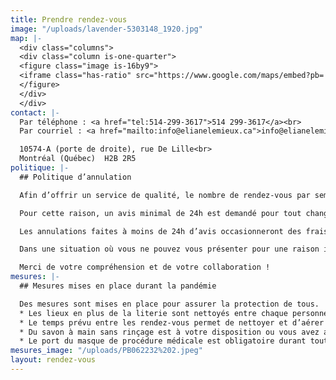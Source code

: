 ```yaml
---
title: Prendre rendez-vous
image: "/uploads/lavender-5303148_1920.jpg"
map: |-
  <div class="columns">
  <div class="column is-one-quarter">
  <figure class="image is-16by9">
  <iframe class="has-ratio" src="https://www.google.com/maps/embed?pb=!1m18!1m12!1m3!1d2077.733928162563!2d-73.65250587919157!3d45.57580869590193!2m3!1f0!2f0!3f0!3m2!1i1024!2i768!4f13.1!3m3!1m2!1s0x4cc91f4f7a9d7331%3A0x3ecd0ec5f047589b!2s10574%20Rue%20de%20Lille%2C%20Montr%C3%A9al%2C%20QC%20H2B%202R5!5e0!3m2!1sen!2sca!4v1613080846052!5m2!1sen!2sca" frameborder="0" style="border:0;" allowfullscreen="" aria-hidden="false" tabindex="0"></iframe>
  </figure>
  </div>
  </div>
contact: |-
  Par téléphone : <a href="tel:514-299-3617">514 299-3617</a><br>
  Par courriel : <a href="mailto:info@elianelemieux.ca">info@elianelemieux.ca</a>

  10574-A (porte de droite), rue De Lille<br>
  Montréal (Québec)  H2B 2R5
politique: |-
  ## Politique d’annulation

  Afin d’offrir un service de qualité, le nombre de rendez-vous par semaine est limité, c’est pourquoi une annulation de dernière minute a un impact important.

  Pour cette raison, un avis minimal de 24h est demandé pour tout changement à l’horaire ou annulation de rendez-vous.

  Les annulations faites à moins de 24h d’avis occasionneront des frais de 50$. Si vous ne vous présentez pas à votre rendez-vous, vous devrez assumer la totalité des frais de la séance.

  Dans une situation où vous ne pouvez vous présenter pour une raison inattendue, il est possible d’offrir votre place à un proche (famille ou ami.e.s) afin d’éviter les frais.

  Merci de votre compréhension et de votre collaboration !
mesures: |-
  ## Mesures mises en place durant la pandémie

  Des mesures sont mises en place pour assurer la protection de tous.
  * Les lieux en plus de la literie sont nettoyés entre chaque personne;
  * Le temps prévu entre les rendez-vous permet de nettoyer et d’aérer l’espace adéquatement;
  * Du savon à main sans rinçage est à votre disposition ou vous avez accès à la salle de bain pour laver vos mains au lavabo selon votre préférence.
  * Le port du masque de procédure médicale est obligatoire durant toute la rencontre. Il vous est fourni au besoin.
mesures_image: "/uploads/PB062232%202.jpeg"
layout: rendez-vous
---
```








  

